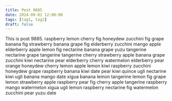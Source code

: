 ```yaml
---
title: Post 9885
date: 2024-09-01 12:00:00
tags: [tag1, tag2]
draft: false
---
```

This is post 9885.
raspberry
lemon
cherry
fig
honeydew
zucchini
fig
grape
banana
fig
strawberry
banana
grape
fig
elderberry
zucchini
mango
apple
elderberry
apple
lemon
fig
nectarine
banana
grape
yuzu
tangerine
nectarine
grape
tangerine
tangerine
cherry
strawberry
apple
banana
grape
zucchini
kiwi
nectarine
pear
elderberry
cherry
watermelon
elderberry
pear
orange
honeydew
cherry
lemon
apple
lemon
kiwi
raspberry
zucchini
honeydew
grape
raspberry
banana
kiwi
date
pear
kiwi
quince
ugli
nectarine
kiwi
ugli
banana
mango
date
xigua
banana
lemon
tangerine
lemon
fig
grape
lemon
strawberry
apple
raspberry
pear
fig
cherry
apple
tangerine
raspberry
mango
watermelon
xigua
ugli
lemon
raspberry
nectarine
fig
watermelon
zucchini
pear
yuzu
date
